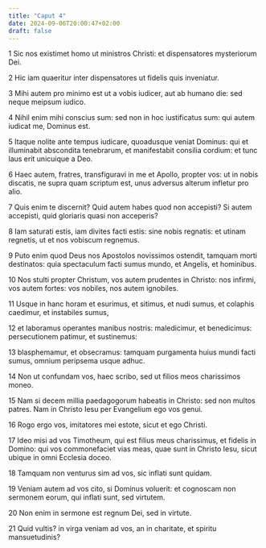 ```yaml
---
title: "Caput 4"
date: 2024-09-06T20:00:47+02:00
draft: false
---
```



1 Sic nos existimet homo ut ministros Christi: et dispensatores mysteriorum Dei.

2 Hic iam quaeritur inter dispensatores ut fidelis quis inveniatur.

3 Mihi autem pro minimo est ut a vobis iudicer, aut ab humano die: sed neque meipsum iudico.

4 Nihil enim mihi conscius sum: sed non in hoc iustificatus sum: qui autem iudicat me, Dominus est.

5 Itaque nolite ante tempus iudicare, quoadusque veniat Dominus: qui et illuminabit abscondita tenebrarum, et manifestabit consilia cordium: et tunc laus erit unicuique a Deo.

6 Haec autem, fratres, transfiguravi in me et Apollo, propter vos: ut in nobis discatis, ne supra quam scriptum est, unus adversus alterum infletur pro alio.

7 Quis enim te discernit? Quid autem habes quod non accepisti? Si autem accepisti, quid gloriaris quasi non acceperis?

8 Iam saturati estis, iam divites facti estis: sine nobis regnatis: et utinam regnetis, ut et nos vobiscum regnemus.

9 Puto enim quod Deus nos Apostolos novissimos ostendit, tamquam morti destinatos: quia spectaculum facti sumus mundo, et Angelis, et hominibus.

10 Nos stulti propter Christum, vos autem prudentes in Christo: nos infirmi, vos autem fortes: vos nobiles, nos autem ignobiles.

11 Usque in hanc horam et esurimus, et sitimus, et nudi sumus, et colaphis caedimur, et instabiles sumus,

12 et laboramus operantes manibus nostris: maledicimur, et benedicimus: persecutionem patimur, et sustinemus:

13 blasphemamur, et obsecramus: tamquam purgamenta huius mundi facti sumus, omnium peripsema usque adhuc.

14 Non ut confundam vos, haec scribo, sed ut filios meos charissimos moneo.

15 Nam si decem millia paedagogorum habeatis in Christo: sed non multos patres. Nam in Christo Iesu per Evangelium ego vos genui.

16 Rogo ergo vos, imitatores mei estote, sicut et ego Christi.

17 Ideo misi ad vos Timotheum, qui est filius meus charissimus, et fidelis in Domino: qui vos commonefaciet vias meas, quae sunt in Christo Iesu, sicut ubique in omni Ecclesia doceo.

18 Tamquam non venturus sim ad vos, sic inflati sunt quidam.

19 Veniam autem ad vos cito, si Dominus voluerit: et cognoscam non sermonem eorum, qui inflati sunt, sed virtutem.

20 Non enim in sermone est regnum Dei, sed in virtute.

21 Quid vultis? in virga veniam ad vos, an in charitate, et spiritu mansuetudinis?

